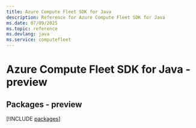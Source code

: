```yaml
---
title: Azure Compute Fleet SDK for Java
description: Reference for Azure Compute Fleet SDK for Java
ms.date: 07/09/2025
ms.topic: reference
ms.devlang: java
ms.service: computefleet
---
```

# Azure Compute Fleet SDK for Java - preview
## Packages - preview
[!INCLUDE [packages](compute-fleet-index.md)]
